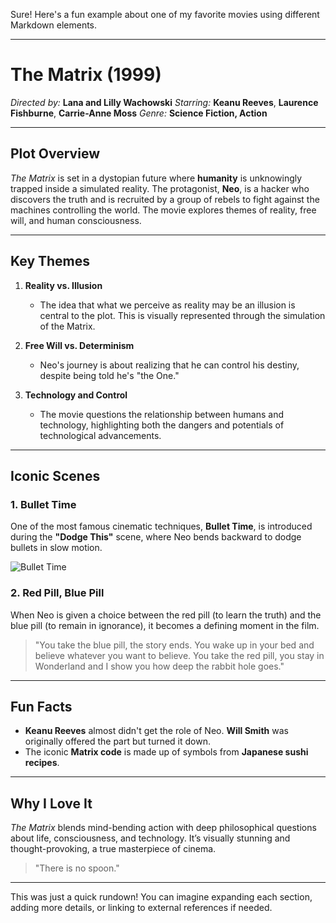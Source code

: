 Sure! Here's a fun example about one of my favorite movies using different Markdown elements.

---

# **The Matrix** (1999)

*Directed by:* **Lana and Lilly Wachowski**
*Starring:* **Keanu Reeves**, **Laurence Fishburne**, **Carrie-Anne Moss**
*Genre:* **Science Fiction, Action**

---

## **Plot Overview**

*The Matrix* is set in a dystopian future where **humanity** is unknowingly trapped inside a simulated reality. The protagonist, **Neo**, is a hacker who discovers the truth and is recruited by a group of rebels to fight against the machines controlling the world. The movie explores themes of reality, free will, and human consciousness.

---

## **Key Themes**

1. **Reality vs. Illusion**

   * The idea that what we perceive as reality may be an illusion is central to the plot. This is visually represented through the simulation of the Matrix.

2. **Free Will vs. Determinism**

   * Neo's journey is about realizing that he can control his destiny, despite being told he's "the One."

3. **Technology and Control**

   * The movie questions the relationship between humans and technology, highlighting both the dangers and potentials of technological advancements.

---

## **Iconic Scenes**

### **1. Bullet Time**

One of the most famous cinematic techniques, **Bullet Time**, is introduced during the **"Dodge This"** scene, where Neo bends backward to dodge bullets in slow motion.

![Bullet Time](https://upload.wikimedia.org/wikipedia/en/3/3a/The_Matrix_Poster.jpg)

### **2. Red Pill, Blue Pill**

When Neo is given a choice between the red pill (to learn the truth) and the blue pill (to remain in ignorance), it becomes a defining moment in the film.

> "You take the blue pill, the story ends. You wake up in your bed and believe whatever you want to believe. You take the red pill, you stay in Wonderland and I show you how deep the rabbit hole goes."

---

## **Fun Facts**

* **Keanu Reeves** almost didn't get the role of Neo. **Will Smith** was originally offered the part but turned it down.
* The iconic **Matrix code** is made up of symbols from **Japanese sushi recipes**.

---

## **Why I Love It**

*The Matrix* blends mind-bending action with deep philosophical questions about life, consciousness, and technology. It’s visually stunning and thought-provoking, a true masterpiece of cinema.

> "There is no spoon."

---

This was just a quick rundown! You can imagine expanding each section, adding more details, or linking to external references if needed.


